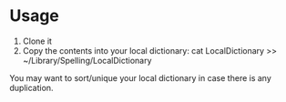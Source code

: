 # Usage

1. Clone it
2. Copy the contents into your local dictionary: cat LocalDictionary >> ~/Library/Spelling/LocalDictionary

You may want to sort/unique your local dictionary in case there is any duplication.

